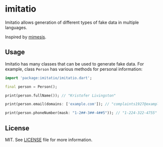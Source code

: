 # imitatio

Imitatio allows generation of different types of fake data in multiple languages.

Inspired by [mimesis](https://github.com/lk-geimfari/mimesis).

## Usage

Imitatio has many classes that can be used to generate fake data. For example, class `Person` has various methods for personal information:

```dart
import 'package:imitatio/imitatio.dart';

final person = Person();

print(person.fullName()); // "Kristofer Livingston"

print(person.email(domains: ['example.com']); // "complaints1927@example.com"

print(person.phoneNumber(mask: "1-2##-3##-4##5")); // "1-224-322-4755"
```

## License

MIT. See [LICENSE](LICENSE) file for more information.

